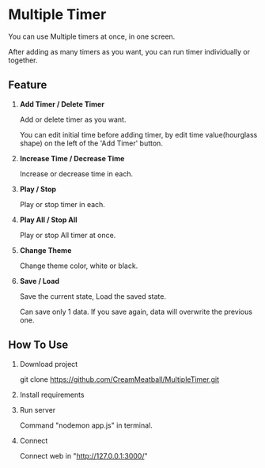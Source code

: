 # Multiple Timer

You can use Multiple timers at once, in one screen.

After adding as many timers as you want, you can run timer individually or together.


## Feature

1. **Add Timer / Delete Timer**

   Add or delete timer as you want.

   You can edit initial time before adding timer, by edit time value(hourglass shape) on the left of the 'Add Timer' button.

3. **Increase Time / Decrease Time**

   Increase or decrease time in each.

4. **Play / Stop**

   Play or stop timer in each.

5. **Play All / Stop All**

   Play or stop All timer at once.

6. **Change Theme**

   Change theme color, white or black.

7. **Save / Load**

   Save the current state, Load the saved state.

   Can save only 1 data. If you save again, data will overwrite the previous one.


## How To Use

1. Download project

   git clone https://github.com/CreamMeatball/MultipleTimer.git

2. Install requirements

3. Run server

   Command "nodemon app.js" in terminal.

4. Connect

   Connect web in "http://127.0.0.1:3000/"

